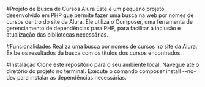 #Projeto de Busca de Cursos Alura
Este é um pequeno projeto desenvolvido em PHP que permite fazer uma busca na web por nomes de cursos dentro do site da Alura. 
Ele utiliza o Composer, uma ferramenta de gerenciamento de dependências para PHP, para facilitar a inclusão e atualização das bibliotecas necessárias.

#Funcionalidades
Realiza uma busca por nomes de cursos no site da Alura.
Exibe os resultados da busca com os títulos dos cursos encontrados.

#Instalação
Clone este repositório para o seu ambiente local.
Navegue até o diretório do projeto no terminal.
Execute o comando composer install --no-dev para instalar as dependências necessárias.
